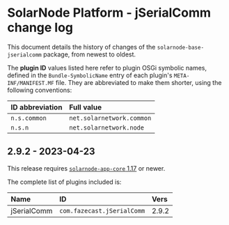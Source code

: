 # SolarNode Platform - jSerialComm change log

This document details the history of changes of the `solarnode-base-jserialcomm` package,
from newest to oldest.

The **plugin ID** values listed here refer to plugin OSGi symbolic names, defined in the
`Bundle-SymbolicName` entry of each plugin's `META-INF/MANIFEST.MF` file. They are abbreviated to
make them shorter, using the following conventions:

| ID abbreviation | Full value                |
|:----------------|:--------------------------|
| `n.s.common`    | `net.solarnetwork.common` |
| `n.s.n`         | `net.solarnetwork.node`   |

## 2.9.2 - 2023-04-23

This release requires [`solarnode-app-core` 1.17][app-core-1170] or newer.

The complete list of plugins included is:

| Name        | ID                         | Vers  |
|:------------|:---------------------------|:------|
| jSerialComm | `com.fazecast.jSerialComm` | 2.9.2 |


[app-core-1170]: ../../solarnode-app-core/debian/CHANGELOG.md#1170---2021-05-17
